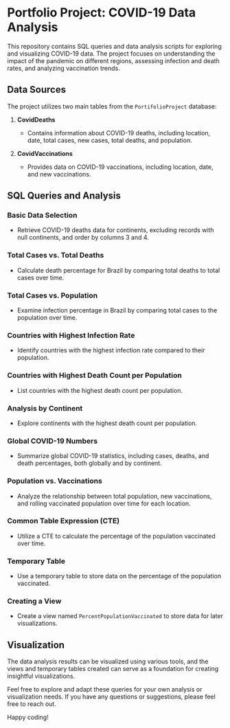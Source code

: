 # Portfolio Project: COVID-19 Data Analysis

This repository contains SQL queries and data analysis scripts for exploring and visualizing COVID-19 data. The project focuses on understanding the impact of the pandemic on different regions, assessing infection and death rates, and analyzing vaccination trends.

## Data Sources

The project utilizes two main tables from the `PortifolioProject` database:

1. **CovidDeaths**
   - Contains information about COVID-19 deaths, including location, date, total cases, new cases, total deaths, and population.

2. **CovidVaccinations**
   - Provides data on COVID-19 vaccinations, including location, date, and new vaccinations.

## SQL Queries and Analysis

### Basic Data Selection

- Retrieve COVID-19 deaths data for continents, excluding records with null continents, and order by columns 3 and 4.

### Total Cases vs. Total Deaths

- Calculate death percentage for Brazil by comparing total deaths to total cases over time.

### Total Cases vs. Population

- Examine infection percentage in Brazil by comparing total cases to the population over time.

### Countries with Highest Infection Rate

- Identify countries with the highest infection rate compared to their population.

### Countries with Highest Death Count per Population

- List countries with the highest death count per population.

### Analysis by Continent

- Explore continents with the highest death count per population.

### Global COVID-19 Numbers

- Summarize global COVID-19 statistics, including cases, deaths, and death percentages, both globally and by continent.

### Population vs. Vaccinations

- Analyze the relationship between total population, new vaccinations, and rolling vaccinated population over time for each location.

### Common Table Expression (CTE)

- Utilize a CTE to calculate the percentage of the population vaccinated over time.

### Temporary Table

- Use a temporary table to store data on the percentage of the population vaccinated.

### Creating a View

- Create a view named `PercentPopulationVaccinated` to store data for later visualizations.

## Visualization

The data analysis results can be visualized using various tools, and the views and temporary tables created can serve as a foundation for creating insightful visualizations.

Feel free to explore and adapt these queries for your own analysis or visualization needs. If you have any questions or suggestions, please feel free to reach out.

Happy coding!
